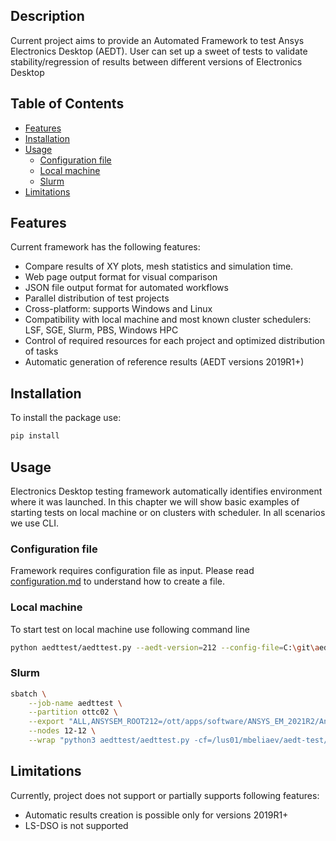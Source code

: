 ## Description
Current project aims to provide an Automated Framework to test Ansys Electronics Desktop (AEDT). User can set up a 
sweet of tests to validate stability/regression of results between different versions of Electronics Desktop 


## Table of Contents

<!-- toc -->

- [Features](#features)
- [Installation](#installation)
- [Usage](#usage)
  * [Configuration file](#configuration-file)
  * [Local machine](#local-machine)
  * [Slurm](#slurm)
- [Limitations](#limitations)

<!-- tocstop -->

## Features
Current framework has the following features:
* Compare results of XY plots, mesh statistics and simulation time.
* Web page output format for visual comparison
* JSON file output format for automated workflows
* Parallel distribution of test projects
* Cross-platform: supports Windows and Linux
* Compatibility with local machine and most known cluster schedulers: LSF, SGE, Slurm, PBS, Windows HPC
* Control of required resources for each project and optimized distribution of tasks
* Automatic generation of reference results (AEDT versions 2019R1+)

## Installation
To install the package use:
```bash
pip install
```

## Usage
Electronics Desktop testing framework automatically identifies environment where it was launched. In this chapter we 
will show basic examples of starting tests on local machine or on clusters with scheduler. In all scenarios we use CLI.

### Configuration file
Framework requires configuration file as input. Please read [configuration.md](docs/configuration.md) to understand how 
to create a file.

### Local machine
To start test on local machine use following command line
```bash
python aedttest/aedttest.py --aedt-version=212 --config-file=C:\git\aedt-testing\examples\example_config.json
```

### Slurm
```bash
sbatch \
    --job-name aedttest \
    --partition ottc02 \
    --export "ALL,ANSYSEM_ROOT212=/ott/apps/software/ANSYS_EM_2021R2/AnsysEM21.2/Linux64,ANS_NODEPCHECK=1" \
    --nodes 12-12 \
    --wrap "python3 aedttest/aedttest.py -cf=/lus01/mbeliaev/aedt-test/examples/example_config.json -av=212"
```

## Limitations
Currently, project does not support or partially supports following features:
* Automatic results creation is possible only for versions 2019R1+
* LS-DSO is not supported